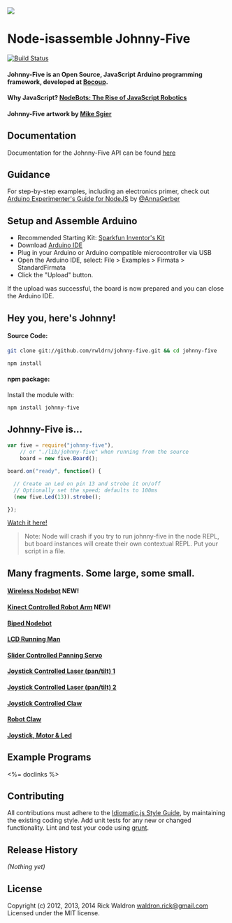 <img src="https://github.com/rwldrn/johnny-five/raw/master/assets/sgier-johnny-five.png">

# Node-isassemble Johnny-Five

[![Build Status](https://travis-ci.org/rwaldron/johnny-five.png?branch=master)](https://travis-ci.org/rwaldron/johnny-five)


#### Johnny-Five is an Open Source, JavaScript Arduino programming framework, developed at [Bocoup](http://bocoup.com).

#### Why JavaScript? [NodeBots: The Rise of JavaScript Robotics](http://www.voodootikigod.com/nodebots-the-rise-of-js-robotics)

#### Johnny-Five artwork by [Mike Sgier](http://msgierillustration.com)

## Documentation

Documentation for the Johnny-Five API can be found [here](https://github.com/rwaldron/johnny-five/wiki)

## Guidance

For step-by-step examples, including an electronics primer, check out [Arduino Experimenter's Guide for NodeJS](http://node-ardx.org/) by [@AnnaGerber](https://twitter.com/AnnaGerber)

## Setup and Assemble Arduino

- Recommended Starting Kit: [Sparkfun Inventor's Kit](https://www.sparkfun.com/products/12001)
- Download [Arduino IDE](http://arduino.cc/en/main/software)
- Plug in your Arduino or Arduino compatible microcontroller via USB
- Open the Arduino IDE, select: File > Examples > Firmata > StandardFirmata
- Click the "Upload" button.

If the upload was successful, the board is now prepared and you can close the Arduino IDE.


## Hey you, here's Johnny!

#### Source Code:

``` bash
git clone git://github.com/rwldrn/johnny-five.git && cd johnny-five

npm install
```

#### npm package:

Install the module with:

```bash
npm install johnny-five
```


## Johnny-Five is...

```javascript
var five = require("johnny-five"),
    // or "./lib/johnny-five" when running from the source
    board = new five.Board();

board.on("ready", function() {

  // Create an Led on pin 13 and strobe it on/off
  // Optionally set the speed; defaults to 100ms
  (new five.Led(13)).strobe();

});
```
[Watch it here!](http://jsfiddle.net/rwaldron/dtudh/show/light)

> Note: Node will crash if you try to run johnny-five in the node REPL, but board instances will create their own contextual REPL. Put your script in a file.



## Many fragments. Some large, some small.

#### [Wireless Nodebot](http://jsfiddle.net/rwaldron/88M6b/show/light) NEW!
#### [Kinect Controlled Robot Arm](http://jsfiddle.net/rwaldron/XMsGQ/show/light/) NEW!
#### [Biped Nodebot](http://jsfiddle.net/rwaldron/WZkn5/show/light/)
#### [LCD Running Man](http://jsfiddle.net/rwaldron/xKwaU/show/light/)
#### [Slider Controlled Panning Servo](http://jsfiddle.net/rwaldron/kZakv/show/light/)
#### [Joystick Controlled Laser (pan/tilt) 1](http://jsfiddle.net/rwaldron/HPqms/show/light/)
#### [Joystick Controlled Laser (pan/tilt) 2](http://jsfiddle.net/rwaldron/YHb7A/show/light/)
#### [Joystick Controlled Claw](http://jsfiddle.net/rwaldron/6ZXFe/show/light/)
#### [Robot Claw](http://jsfiddle.net/rwaldron/CFSZJ/show/light/)
#### [Joystick, Motor & Led](http://jsfiddle.net/rwaldron/gADSz/show/light/)


## Example Programs

<%= doclinks %>



## Contributing
All contributions must adhere to the [Idiomatic.js Style Guide](https://github.com/rwldrn/idiomatic.js),
by maintaining the existing coding style. Add unit tests for any new or changed functionality. Lint and test your code using [grunt](https://github.com/gruntjs/grunt).

## Release History
_(Nothing yet)_

## License
Copyright (c) 2012, 2013, 2014 Rick Waldron <waldron.rick@gmail.com>
Licensed under the MIT license.
